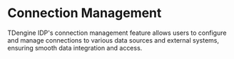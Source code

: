 # Connection Management

TDengine IDP's connection management feature allows users to configure and manage connections to various data sources and external systems, ensuring smooth data integration and access.